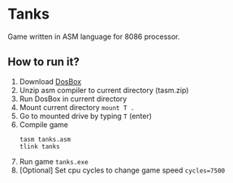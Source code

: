 # Tanks

Game written in ASM language for 8086 processor.

## How to run it?
1. Download [DosBox](https://www.dosbox.com/)
2. Unzip asm compiler to current directory (tasm.zip)
3. Run DosBox in current directory
4. Mount current directory 
   ```mount T .```
5. Go to mounted drive by typing
   ```T``` (enter)
6. Compile game
   ```
   tasm tanks.asm
   tlink tanks
   ```
7. Run game
   ```tanks.exe```
8. [Optional] Set cpu cycles to change game speed
   ```cycles=7500```